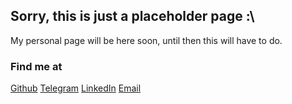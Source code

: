 ## Sorry, this is just a placeholder page :\
My personal page will be here soon, until then this will have to do.

### Find me at
[Github](https://github.com/Addono)
[Telegram](https://telegram.me/Addono)
[LinkedIn](https://www.linkedin.com/in/adriaan-knapen)
[Email](mailto:a.d.knapen@protonmail.com)
